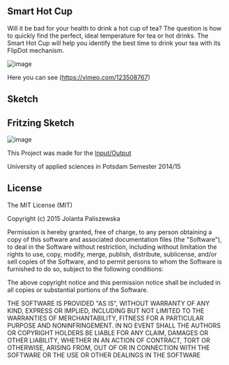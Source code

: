 ## Smart Hot Cup

Will it be bad for your health to drink a hot cup of tea? The question is how to quickly find the perfect, ideal temperature for tea or hot drinks. The Smart Hot Cup will help you identify the best time to drink your tea with its FlipDot mechanism.

![image](https://raw.githubusercontent.com/vispalberlin/SmartHotCup/master/pic3.png)


Here you can see (https://vimeo.com/123508767)

## Sketch


## Fritzing Sketch
![image](https://raw.githubusercontent.com/vispalberlin/SmartHotCup/master/flipdot_by_hbridge%20_temp36_bb_bushputton.png)



This Project was made for the [Input/Output](https://interface.fh-potsdam.de/eingabe-ausgabe/2014-2015/)

University of applied sciences in Potsdam 
Semester 2014/15


## License

The MIT License (MIT)

Copyright (c) 2015 Jolanta Paliszewska

Permission is hereby granted, free of charge, to any person obtaining a copy of this software and associated documentation files (the "Software"), to deal in the Software without restriction, including without limitation the rights to use, copy, modify, merge, publish, distribute, sublicense, and/or sell copies of the Software, and to permit persons to whom the Software is furnished to do so, subject to the following conditions:

The above copyright notice and this permission notice shall be included in all copies or substantial portions of the Software.

THE SOFTWARE IS PROVIDED "AS IS", WITHOUT WARRANTY OF ANY KIND, EXPRESS OR IMPLIED, INCLUDING BUT NOT LIMITED TO THE WARRANTIES OF MERCHANTABILITY, FITNESS FOR A PARTICULAR PURPOSE AND NONINFRINGEMENT. IN NO EVENT SHALL THE AUTHORS OR COPYRIGHT HOLDERS BE LIABLE FOR ANY CLAIM, DAMAGES OR OTHER LIABILITY, WHETHER IN AN ACTION OF CONTRACT, TORT OR OTHERWISE, ARISING FROM, OUT OF OR IN CONNECTION WITH THE SOFTWARE OR THE USE OR OTHER DEALINGS IN THE SOFTWARE
